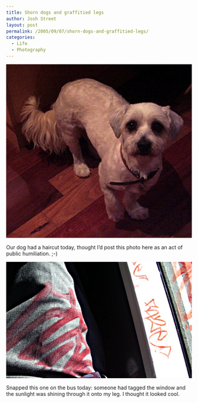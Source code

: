 ```yaml
---
title: Shorn dogs and graffitied legs
author: Josh Street
layout: post
permalink: /2005/09/07/shorn-dogs-and-graffitied-legs/
categories:
  - Life
  - Photography
---
```

![Our dog][1]

Our dog had a haircut today, thought I&#8217;d post this photo here as an act of public humiliation. ;-)

![Graffiti projected onto my leg][2]

Snapped this one on the bus today: someone had tagged the window and the sunlight was shining through it onto my leg. I thought it looked cool.

 [1]: /blog/wp-content/2005/09/dumbledore.jpg
 [2]: /blog/wp-content/2005/09/taggedleg.jpg